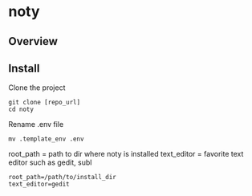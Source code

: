 # noty

## Overview


## Install

Clone the project
```
git clone [repo_url]
cd noty
```

Rename .env file
```
mv .template_env .env
```

root_path = path to dir where noty is installed
text_editor = favorite text editor such as gedit, subl

```
root_path=/path/to/install_dir
text_editor=gedit
```